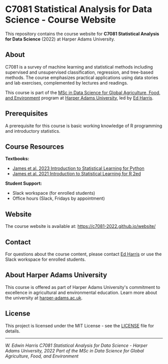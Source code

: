 # C7081 Statistical Analysis for Data Science - Course Website

This repository contains the course website for **C7081 Statistical Analysis for Data Science** (2022) at Harper Adams University.

## About

C7081 is a survey of machine learning and statistical methods including supervised and unsupervised classification, regression, and tree-based methods. The course emphasizes practical applications using data stories and lab exercises, complemented by lectures and readings.

This course is part of the [MSc in Data Science for Global Agriculture, Food, and Environment](https://www.harper-adams.ac.uk/courses/postgraduate/201194/data-science-for-global-agriculture-food-and-environment) program at [Harper Adams University](https://www.harper-adams.ac.uk/), led by [Ed Harris](https://www.harper-adams.ac.uk/general/staff/profile/201620/Edwin-Harris/).

## Prerequisites

A prerequisite for this course is basic working knowledge of R programming and introductory statistics.

## Course Resources

**Textbooks:**
- [James et al. 2023 Introduction to Statistical Learning for Python](https://www.statlearning.com/)
- [James et al. 2021 Introduction to Statistical Learning for R 2ed](https://www.statlearning.com/)

**Student Support:**
- Slack workspace (for enrolled students)
- Office hours (Slack, Fridays by appointment)

## Website

The course website is available at: https://c7081-2022.github.io/website/

## Contact

For questions about the course content, please contact [Ed Harris](https://www.harper-adams.ac.uk/general/staff/profile/201620/Edwin-Harris/) or use the Slack workspace for enrolled students.

## About Harper Adams University

This course is offered as part of Harper Adams University's commitment to excellence in agricultural and environmental education. Learn more about the university at [harper-adams.ac.uk](https://www.harper-adams.ac.uk/).

## License

This project is licensed under the MIT License - see the [LICENSE](LICENSE) file for details.

---
*W. Edwin Harris*
*C7081 Statistical Analysis for Data Science - Harper Adams University, 2022*
*Part of the MSc in Data Science for Global Agriculture, Food, and Environment*
